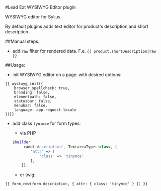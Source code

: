 #Lead Ext WYSIWYG Editor plugin

WYSIWYG editor for Sylius.

By default plugins adds text editor for product's description and short description. 

##Manual steps:
* add `raw` filter for rendered data. F.e. `{{ product.shortDescription|raw }}`

##Usage:
* init WYSIWYG editor on a page: with desired options:
```twig
{{ wysiwyg_init({
    browser_spellcheck: true,
    branding: false,
    elementpath: false,
    statusbar: false,
    menubar: false,
    language: app.request.locale
})}}
```
* add class `tynimce` for form types:
    - via PHP 
    ```php
    $builder
        ->add('description', TextareaType::class, [
            'attr' => [
                'class' => 'tinymce'
            ],
        ]);
    ```

    - or twig:
```twig
{{ form_row(form.description, { attr: { class: 'tinymce' } }) }}
```
